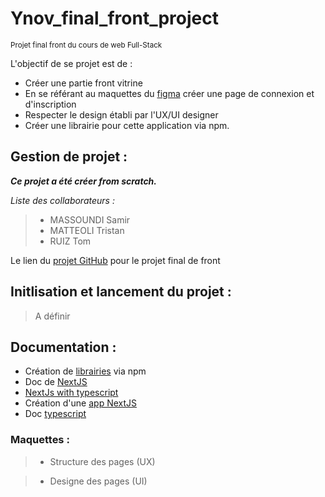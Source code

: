 # Ynov_final_front_project
<sub>Projet final front du cours de web Full-Stack</sub>

 L'objectif de se projet est de :
  - Créer une partie front vitrine
  - En se référant au maquettes du [figma](https://www.figma.com/file/g8RWbQyy4lqxbeOQBeYsV7/Gamos-2022---JoAzCo?node-id=13%3A1509) créer une page de connexion et d'inscription
  - Respecter le design établi par l'UX/UI designer
  - Créer une librairie pour cette application via npm.

## Gestion de projet : 

***Ce projet a été créer from scratch.***

*Liste des collaborateurs :*
> - MASSOUNDI Samir
> - MATTEOLI Tristan 
> - RUIZ Tom

Le lien du [projet GitHub](https://github.com/users/GB-Titi/projects/3) pour le projet final de front

## Initlisation et lancement du projet :

> A définir

## Documentation :

 - Création de [librairies](https://www.npmjs.com/package/create-react-library) via npm
 - Doc de [NextJS](https://nextjs.org/docs/getting-started)
 - [NextJs with typescript](https://nextjs.org/docs/basic-features/typescript)
 - Création d'une [app NextJS](https://nextjs.org/learn/basics/create-nextjs-app)
 - Doc [typescript](https://nextjs.org/learn/basics/create-nextjs-app)

### Maquettes : 

> - Structure des pages (UX)




> - Designe des pages (UI)
